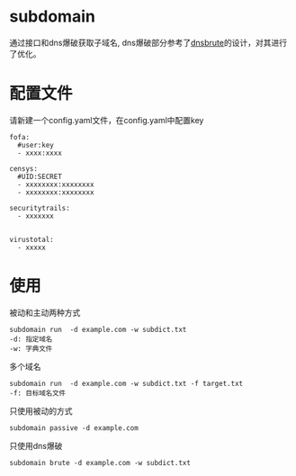 # subdomain
通过接口和dns爆破获取子域名, dns爆破部分参考了[dnsbrute](https://github.com/Q2h1Cg/dnsbrute.git)的设计，对其进行了优化。

# 配置文件
请新建一个config.yaml文件，在config.yaml中配置key
```
fofa:
  #user:key
  - xxxx:xxxx

censys:
  #UID:SECRET
  - xxxxxxxx:xxxxxxxx
  - xxxxxxxx:xxxxxxxx

securitytrails:
  - xxxxxxx


virustotal:
  - xxxxx
```

# 使用
被动和主动两种方式
```
subdomain run  -d example.com -w subdict.txt
-d: 指定域名
-w: 字典文件
```
多个域名
```
subdomain run  -d example.com -w subdict.txt -f target.txt
-f: 目标域名文件
```
只使用被动的方式
```
subdomain passive -d example.com
```
只使用dns爆破
```
subdomain brute -d example.com -w subdict.txt
```

